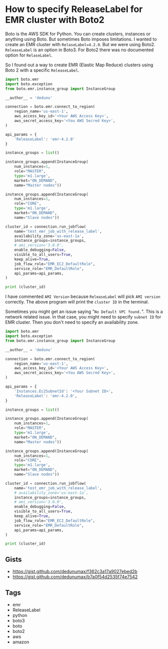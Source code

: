 # How to specify ReleaseLabel for EMR cluster with Boto2

Boto is the AWS SDK for Python. You can create clusters, instances or anything using Boto. But sometimes Boto imposes limitations. I wanted to create an EMR cluster with `RelaseLabel=4.2.0`. But we were using Boto2. `ReleaseLabel` is an option in Boto3. For Boto2 there was no documented option for `RelaseLabel`.

So I found out a way to create EMR (Elastic Map Reduce) clusters using Boto 2 with a specific `ReleaseLabel`.

```python
import boto.emr
import boto.exception
from boto.emr.instance_group import InstanceGroup

__author__ = 'dedunu'

connection = boto.emr.connect_to_region(
    region_name='us-east-1',
    aws_access_key_id='<Your AWS Access Key>',
    aws_secret_access_key='<You AWS Secred Key>',
)

api_params = {
    'ReleaseLabel': 'emr-4.2.0'
}

instance_groups = list()

instance_groups.append(InstanceGroup(
    num_instances=1,
    role="MASTER",
    type='m1.large',
    market="ON_DEMAND",
    name="Master nodes"))

instance_groups.append(InstanceGroup(
    num_instances=1,
    role="CORE",
    type='m1.large',
    market="ON_DEMAND",
    name="Slave nodes"))

cluster_id = connection.run_jobflow(
    name='test_emr_job_with_release_label',
    availability_zone='us-east-1a',
    instance_groups=instance_groups,
    # ami_version='3.0.0',
    enable_debugging=False,
    visible_to_all_users=True,
    keep_alive=True,
    job_flow_role="EMR_EC2_DefaultRole",
    service_role="EMR_DefaultRole",
    api_params=api_params,
)

print (cluster_id)
```

I have commented `AMI Version` because `ReleaseLabel` will pick `AMI version` correctly. The above program will print the `cluster ID` in the terminal. 

Sometimes you might get an issue saying "`No Default VPC found.`". This is a network related issue. In that case, you might need to specify `subnet ID` for EMR cluster. Then you don't need to specify an availability zone.

```python
import boto.emr
import boto.exception
from boto.emr.instance_group import InstanceGroup

__author__ = 'dedunu'

connection = boto.emr.connect_to_region(
    region_name='us-east-1',
    aws_access_key_id='<Your AWS Access Key>',
    aws_secret_access_key='<You AWS Secred Key>',
)

api_params = {
    'Instances.Ec2SubnetId': '<Your Subnet ID>',
    'ReleaseLabel': 'emr-4.2.0',
}

instance_groups = list()

instance_groups.append(InstanceGroup(
    num_instances=1,
    role="MASTER",
    type='m1.large',
    market="ON_DEMAND",
    name="Master nodes"))

instance_groups.append(InstanceGroup(
    num_instances=1,
    role="CORE",
    type='m1.large',
    market="ON_DEMAND",
    name="Slave nodes"))

cluster_id = connection.run_jobflow(
    name='test_emr_job_with_release_label',
    # availability_zone='us-east-1a',
    instance_groups=instance_groups,
    # ami_version='3.0.0',
    enable_debugging=False,
    visible_to_all_users=True,
    keep_alive=True,
    job_flow_role="EMR_EC2_DefaultRole",
    service_role="EMR_DefaultRole",
    api_params=api_params,
)

print (cluster_id)
```

## Gists

- <https://gist.github.com/dedunumax/f362c3a17a9027ebed2b>
- <https://gist.github.com/dedunumax/b7a0f54d2535f74e7542>

## Tags

- emr
- ReleaseLabel
- python
- boto3
- boto
- boto2
- aws
- amazon

